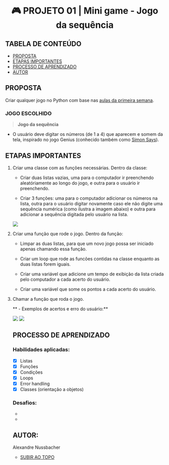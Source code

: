 <a name="topo"></a>
<h1 align="center"> 🎮 PROJETO 01 | Mini game - Jogo da sequência </h>

## TABELA DE CONTEÚDO

- [PROPOSTA](#proposta)
- [ETAPAS IMPORTANTES](#etapas)
- [PROCESSO DE APRENDIZADO](#processo)
- [AUTOR](#autor)

<a name="proposta"></a>
## PROPOSTA

Criar qualquer jogo no Python com base nas [aulas da primeira semana](https://github.com/alexandrenussbacher/Ironhack-LABs).

### JOGO ESCOLHIDO

> **Jogo da sequência**

* O usuário deve digitar os números (de 1 a 4) que aparecem e somem da tela, inspirado no jogo Genius (conhecido também como [Simon Says](https://thumbs.gfycat.com/PoliteBiodegradableDrongo-mobile.mp4)).

<a name="etapas"></a>
## ETAPAS IMPORTANTES

<ol type="1">
  
<li> Criar uma classe com as funções necessárias. Dentro da classe:

- Criar duas listas vazias, uma para o computador ir preenchendo aleatóriamente ao longo do jogo, e outra para o usuário ir preenchendo.

- Criar 3 funções: uma para o computador adicionar os números na lista, outra para o usuário digitar novamente caso ele não digite uma sequência numérica (como ilustra a imagem abaixo) e outra para adicionar a sequência digitada pelo usuário na lista.

<img src="https://github.com/alexandrenussbacher/Ironhack-Projetos/blob/main/Projeto%2001%20-%20Jogo%20da%20sequ%C3%AAncia/imagens/letra.png" class="center"> </li> <p></p>

<li> Criar uma função que rode o jogo. Dentro da função:
  
- Limpar as duas listas, para que um novo jogo possa ser iniciado apenas chamando essa função.

- Criar um loop que rode as funcões contidas na classe enquanto as duas listas forem iguais.

- Criar uma variável que adicione um tempo de exibição da lista criada pelo computador a cada acerto do usuário.

- Criar uma variável que some os pontos a cada acerto do usuário. </li> <p></p>

<li> Chamar a função que roda o jogo. </li> <p></p>
  
** - Exemplos de acertos e erro do usuário:**

<img src="https://github.com/alexandrenussbacher/Ironhack-Projetos/blob/main/Projeto%2001%20-%20Jogo%20da%20sequ%C3%AAncia/imagens/correto.png" class="center">
<img src="https://github.com/alexandrenussbacher/Ironhack-Projetos/blob/main/Projeto%2001%20-%20Jogo%20da%20sequ%C3%AAncia/imagens/game_over.png" class="center">


<a name="processo"></a>
## PROCESSO DE APRENDIZADO

### Habilidades aplicadas:

- [x] Listas
- [x] Funções
- [x] Condições
- [x] Loops
- [x] Error handling
- [x] Classes (orientação a objetos)

### Desafios:

* 

* 

<a name="autor"></a>
## AUTOR:

Alexandre Nussbacher

- [SUBIR AO TOPO](#topo)
